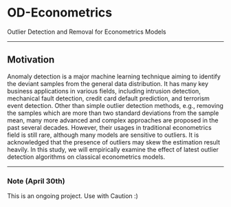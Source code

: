 # OD-Econometrics
Outlier Detection and Removal for Econometrics Models

----

## Motivation

Anomaly detection is a major machine learning technique aiming to identify the deviant samples from the general data distribution. 
It has many key business applications in various fields, including intrusion detection, mechanical fault detection, credit card default prediction, and terrorism event detection. 
Other than simple outlier detection methods, e.g., removing the samples which are more than two standard deviations from the sample mean, many more advanced and complex approaches are proposed in the past several decades. 
However, their usages in traditional econometrics field is still rare, although many models are sensitive to outliers. It is acknowledged that the presence of outliers may skew the estimation result heavily. 
In this study, we will empirically examine the effect of latest outlier detection algorithms on classical econometrics models.



----

### Note (April 30th)

This is an ongoing project. Use with Caution :)
